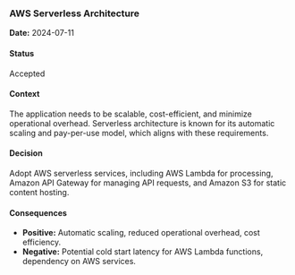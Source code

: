 ### AWS Serverless Architecture

**Date:** 2024-07-11

#### Status

Accepted

#### Context

The application needs to be scalable, cost-efficient, and minimize operational overhead. Serverless architecture is known for its automatic scaling and pay-per-use model, which aligns with these requirements.

#### Decision

Adopt AWS serverless services, including AWS Lambda for processing, Amazon API Gateway for managing API requests, and Amazon S3 for static content hosting.

#### Consequences

- **Positive:** Automatic scaling, reduced operational overhead, cost efficiency.
- **Negative:** Potential cold start latency for AWS Lambda functions, dependency on AWS services.
